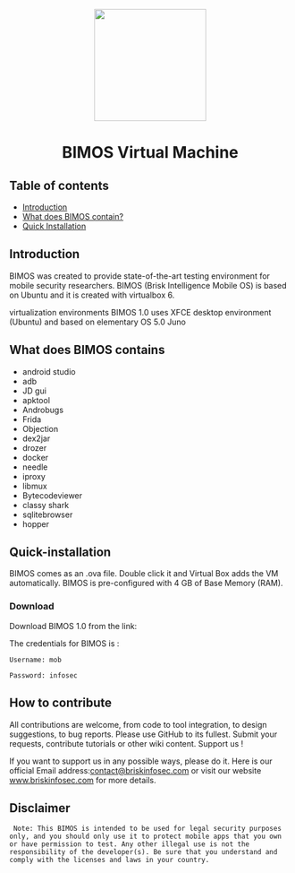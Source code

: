 <p align="center">
<img width="200" src="https://www.briskinfosec.com/themes/new_theme/user_template/images/resources/logo.png" /><br>
<h1 align="center"> BIMOS Virtual Machine </h1>
</p>


## Table of contents
- [Introduction](#introduction)
- [What does BIMOS contain?](#what-this-BIMOS-contains)
- [Quick Installation](#Quick-installation)

## Introduction

BIMOS was created to provide state-of-the-art testing environment for mobile security researchers. BIMOS (Brisk Intelligence Mobile OS) is based on Ubuntu and it is created with virtualbox 6.

virtualization environments
BIMOS 1.0 uses XFCE desktop environment (Ubuntu) and based on elementary OS 5.0 Juno

## What does BIMOS contains 

- android studio
- adb
- JD gui
- apktool
- Androbugs
- Frida
- Objection
- dex2jar
- drozer
- docker 
- needle 
- iproxy
- libmux
- Bytecodeviewer
- classy shark
- sqlitebrowser
- hopper

## Quick-installation

BIMOS comes as an .ova file. Double click it and Virtual Box adds the VM automatically. BIMOS is pre-configured with 4 GB of Base Memory (RAM).

### Download 
Download BIMOS 1.0 from the link:

The credentials for BIMOS is :

    Username: mob

    Password: infosec


## How to contribute

All contributions are welcome, from code to tool integration, to design suggestions, to bug reports. Please use GitHub to its fullest. Submit your requests, contribute tutorials or other wiki content. 
Support us !

If you want to support us in any possible ways, please do it. Here is our official Email address:contact@briskinfosec.com or visit our website www.briskinfosec.com for more details.
  
 ## Disclaimer
 
     Note: This BIMOS is intended to be used for legal security purposes only, and you should only use it to protect mobile apps that you own or have permission to test. Any other illegal use is not the responsibility of the developer(s). Be sure that you understand and comply with the licenses and laws in your country.

